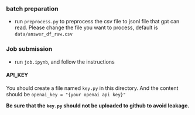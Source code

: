 ### batch preparation
- run ```preprocess.py``` to preprocess the csv file to jsonl file that gpt can read. Please change the file you want to process, default is ```data/answer_df_raw.csv```


### Job submission
-  run ```job.ipynb```, and follow the instructions

#### API_KEY
You should create a file named ```key.py``` in this directory. And the content should be ```openai_key = "{your openai api key}"```

**Be sure that the ```key.py``` should not be uploaded to github to avoid leakage.**